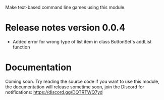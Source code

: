 Make text-based command line games using this module.

Release notes version 0.0.4
===
- Added error for wrong type of list item in class ButtonSet's addList function 

Documentation
===

Coming soon. Try reading the source code if you want to use this module, the documentation will release sometime soon, join the Discord for notifications: https://discord.gg/DQTRTWQ7yd